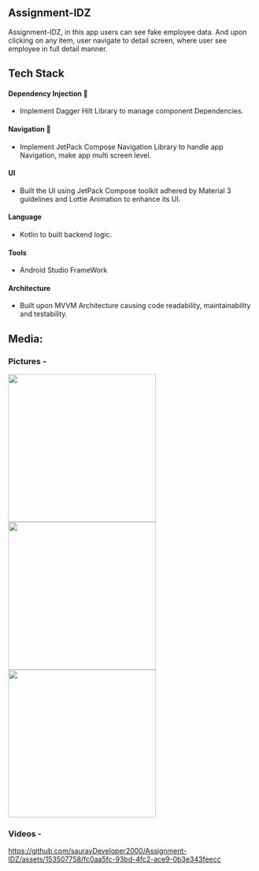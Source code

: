 
## Assignment-IDZ

Assignment-IDZ, in this app users can see fake employee data. And upon clicking on any item, user navigate to detail screen, where user see employee in full detail manner. 
## Tech Stack

#### Dependency Injection 💉
- Implement Dagger Hilt Library to manage component Dependencies.

#### Navigation 🧭
- Implement JetPack Compose Navigation Library to handle app Navigation, make app multi screen level.

#### UI
- Built the UI using JetPack Compose toolkit adhered by Material 3 guidelines and Lottie Animation to enhance its UI. 

#### Language 
- Kotlin to built backend logic.
#### Tools 
- Android Studio FrameWork

#### Architecture
- Built upon MVVM Architecture causing code readability, maintainability and testability. 


## Media:

### Pictures -
<img src=https://github.com/sauravDeveloper2000/Assignment-IDZ/assets/153507758/ff74db7d-f403-4728-8f92-7a0562f4b404 height=300>
<img src=https://github.com/sauravDeveloper2000/Assignment-IDZ/assets/153507758/8215063b-a926-4833-8f05-161313bdda65 height=300>
<img src=https://github.com/sauravDeveloper2000/Assignment-IDZ/assets/153507758/85c3c65a-087b-492d-9d18-bc63af51eada height=300>


### Videos -

https://github.com/sauravDeveloper2000/Assignment-IDZ/assets/153507758/fc0aa5fc-93bd-4fc2-ace9-0b3e343feecc

